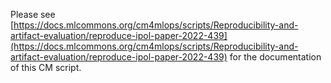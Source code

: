Please see [https://docs.mlcommons.org/cm4mlops/scripts/Reproducibility-and-artifact-evaluation/reproduce-ipol-paper-2022-439](https://docs.mlcommons.org/cm4mlops/scripts/Reproducibility-and-artifact-evaluation/reproduce-ipol-paper-2022-439) for the documentation of this CM script.
